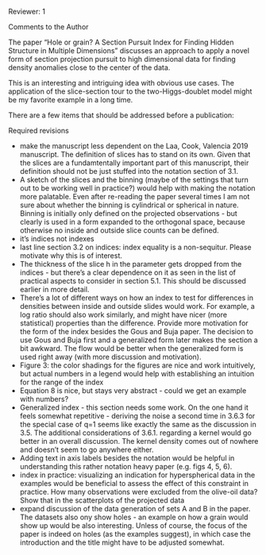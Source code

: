 Reviewer: 1

Comments to the Author
<p>The paper “Hole or grain? A Section Pursuit Index for Finding Hidden Structure in Multiple Dimensions” discusses an approach to apply a novel form of section projection pursuit to high dimensional data for finding density anomalies close to the center of the data.</p>
<p>This is an interesting and intriguing idea with obvious use cases. The application of the slice-section tour to the two-Higgs-doublet model might be my favorite example in a long time.</p>
<p>There are a few items that should be addressed before a publication:</p>
<p>Required revisions</p>
<ul>
<li>make the manuscript less dependent on the Laa, Cook, Valencia 2019 manuscript. The definition of slices has to stand on its own. Given that the slices are a fundamtentally important part of this manuscript, their definition should not be just stuffed into the notation section of 3.1.</li>
<li>A sketch of the slices and the binning (maybe of the settings that turn out to be working well in practice?) would help with making the notation more palatable. Even after re-reading the paper several times I am not sure about whether the binning is cylindrical or spherical in nature. Binning is initially only defined on the projected observations - but clearly is used in a form expanded to the orthogonal space, because otherwise no inside and outside slice counts can be defined.</li>
<li>it’s indices not indexes</li>
<li>last line section 3.2 on indices: index equality is a non-sequitur. Please motivate why this is of interest.</li>
<li>The thickness of the slice h in the parameter gets dropped from the indices - but there’s a clear dependence on it as seen in the list of practical aspects to consider in section 5.1. This should be discussed earlier in more detail.</li>
<li>There’s a lot of different ways on how an index to test for differences in densities between inside and outside slides would work. For example, a log ratio should also work similarly, and might have nicer (more statistical) properties than the difference. Provide more motivation for the form of the index besides the Gous and Buja paper. The decision to use Gous and Buja first and a generalized form later makes the section a bit awkward. The flow would be better when the generalized form is used right away (with more discussion and motivation).</li>
<li>Figure 3: the color shadings for the figures are nice and work intuitively, but actual numbers in a legend would help with establishing an intuition for the range of the index</li>
<li>Equation 8 is nice, but stays very abstract - could we get an example with numbers?</li>
<li>Generalized index - this section needs some work. On the one hand it feels somewhat repetitive - deriving the noise a second time in 3.6.3 for the special case of q=1 seems like exactly the same as the discussion in 3.5. The additional considerations of 3.6.1. regarding a kernel would go better in an overall discussion. The kernel density comes out of nowhere and doesn’t seem to go anywhere either.</li>
<li>Adding text in axis labels besides the notation would be helpful in understanding this rather notation heavy paper (e.g. figs 4, 5, 6).</li>
<li>index in practice: visualizing an indication for hyperspherical data in the examples would be beneficial to assess the effect of this constraint in practice. How many observations were excluded from the olive-oil data? Show that in the scatterplots of the projected data</li>
<li>expand discussion of the data generation of sets A and B in the paper. The datasets also ony show holes - an example on how a grain would show up would be also interesting. Unless of course, the focus of the paper is indeed on holes (as the examples suggest), in which case the introduction and the title might have to be adjusted somewhat.</li>
</ul>

